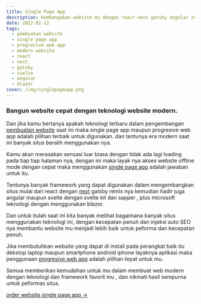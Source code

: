 ```yaml
---
title: Single Page App
description: Kembangakan website mu dengan react next gatsby angular svelte blazor untuk kecepatan penuh.
date: 2022-02-12
tags:
  - pembuatan website
  - single page app
  - progresive web app
  - modern website
  - react
  - next
  - gatsby
  - svelte
  - angular
  - blazor
cover: /img/singlepageapp.png
---
```


### Bangun website cepat dengan teknologi website modern.

Dan jika kamu bertanya apakah teknologi terbaru dalam pengembangan [pembuatan website]({{page.url}}) saat ini maka single page app maupun progresive web app adalah pilihan terbaik untuk digunakan. dan tentunya era modern saat ini banyak situs beralih menggunakan nya. 

Kamu akan merasakan sensasi luar biasa dengan tidak ada lagi loading pada tiap tiap halaman nya, dengan ini maka layak nya akses website offline mode dengan cepat maka menggunakan [single page app]({{page.url}}) adalah jawaban untuk itu.

Tentunya banyak framework yang dapat digunakan dalam mengembangkan situs mulai dari react dengan [next](https://nextjs.org) gatsby remix nya kemudian hadir juga angular maupun svelte dengan svelte kit dan sapper , plus microsoft teknologi dengan menggunakan blazor.

Dan untuk itulah saat ini kita banyak melihat bagaimana banyak situs menggunakan teknologi ini, dengan kecepatan penuh dan injeksi auto SEO nya membantu website mu menjadi lebih baik untuk peforma dan kecepatan penuh.

Jika membutuhkan website yang dapat di install pada perangkat baik itu dekstop laptop maupun smartphone android iphone layaknya aplikasi maka penggunaan [progresive web app]({{page.url}}) adalah pilihan tepat untuk mu.

Semua memberikan kemudahan untuk mu dalam membuat web modern dengan teknologi dan framework favorit mu , dan nikmati hasil sempurna untuk peformas situs.


[order website single page app →](https://app.midtrans.com/payment-links/singlepageapp)